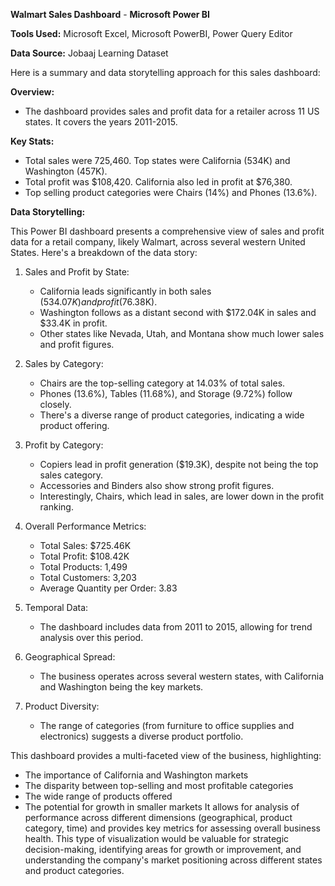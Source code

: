**Walmart Sales Dashboard** - **Microsoft Power BI**

**Tools Used:**
Microsoft Excel, Microsoft PowerBI, Power Query Editor

**Data Source:**
Jobaaj Learning Dataset

Here is a summary and data storytelling approach for this sales dashboard:

**Overview:**
- The dashboard provides sales and profit data for a retailer across 11 US states. It covers the years 2011-2015.

**Key Stats:**

- Total sales were 725,460. Top states were California (534K) and Washington (457K).
- Total profit was $108,420. California also led in profit at $76,380.
- Top selling product categories were Chairs (14%) and Phones (13.6%).

**Data Storytelling:**

This Power BI dashboard presents a comprehensive view of sales and profit data for a retail company, likely Walmart, across several western United States. Here's a breakdown of the data story:

1. Sales and Profit by State:
   - California leads significantly in both sales ($534.07K) and profit ($76.38K).
   - Washington follows as a distant second with $172.04K in sales and $33.4K in profit.
   - Other states like Nevada, Utah, and Montana show much lower sales and profit figures.

2. Sales by Category:
   - Chairs are the top-selling category at 14.03% of total sales.
   - Phones (13.6%), Tables (11.68%), and Storage (9.72%) follow closely.
   - There's a diverse range of product categories, indicating a wide product offering.

3. Profit by Category:
   - Copiers lead in profit generation ($19.3K), despite not being the top sales category.
   - Accessories and Binders also show strong profit figures.
   - Interestingly, Chairs, which lead in sales, are lower down in the profit ranking.

4. Overall Performance Metrics:
   - Total Sales: $725.46K
   - Total Profit: $108.42K
   - Total Products: 1,499
   - Total Customers: 3,203
   - Average Quantity per Order: 3.83

5. Temporal Data:
   - The dashboard includes data from 2011 to 2015, allowing for trend analysis over this period.

6. Geographical Spread:
   - The business operates across several western states, with California and Washington being the key markets.

7. Product Diversity:
   - The range of categories (from furniture to office supplies and electronics) suggests a diverse product portfolio.

This dashboard provides a multi-faceted view of the business, highlighting:
- The importance of California and Washington markets
- The disparity between top-selling and most profitable categories
- The wide range of products offered
- The potential for growth in smaller markets
It allows for analysis of performance across different dimensions (geographical, product category, time) and provides key metrics for assessing overall business health. This type of visualization would be valuable for strategic decision-making, identifying areas for growth or improvement, and understanding the company's market positioning across different states and product categories.
